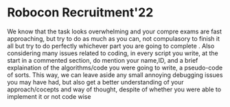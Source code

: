 # Robocon Recruitment'22



We know that the task looks overwhelming and your compre exams are fast approaching, but try to do as much as you can, not compulasory to finish it all but try to do perfectly whichever part you are going to complete . Also considering many issues related to coding, in every script you write, at the start in a commented section, do mention your name,ID, and a brief explaination of the algorithms/code you were going to write, a pseudo-code of sorts. This way, we can leave aside any small annoying debugging issues you may have had, but also get a better understanding of your approach/cocepts and way of thought, despite of whether you were able to implement it or not code wise

